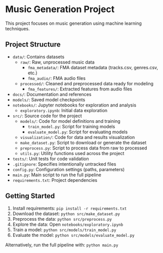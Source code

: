 # Music Generation Project

This project focuses on music generation using machine learning techniques.

## Project Structure
- `data/`: Contains datasets
  - `raw/`: Raw, unprocessed music data
    - `fma_metadata/`: FMA dataset metadata (tracks.csv, genres.csv, etc.)
    - `fma_audio/`: FMA audio files
  - `processed/`: Cleaned and preprocessed data ready for modeling
    - `fma_features/`: Extracted features from audio files
- `docs/`: Documentation and references
- `models/`: Saved model checkpoints
- `notebooks/`: Jupyter notebooks for exploration and analysis
  - `exploratory.ipynb`: Initial data exploration
- `src/`: Source code for the project
  - `models/`: Code for model definitions and training
    - `train_model.py`: Script for training models
    - `evaluate_model.py`: Script for evaluating models
  - `visualization/`: Code for data and results visualization
  - `make_dataset.py`: Script to download or generate the dataset
  - `preprocess.py`: Script to process data from raw to processed
  - `utils.py`: Utility functions used across the project
- `tests/`: Unit tests for code validation
- `.gitignore`: Specifies intentionally untracked files
- `config.py`: Configuration settings (paths, parameters)
- `main.py`: Main script to run the full pipeline
- `requirements.txt`: Project dependencies

## Getting Started
1. Install requirements: `pip install -r requirements.txt`
2. Download the dataset: `python src/make_dataset.py`
3. Preprocess the data: `python src/preprocess.py`
4. Explore the data: Open `notebooks/exploratory.ipynb`
5. Train a model: `python src/models/train_model.py`
6. Evaluate the model: `python src/models/evaluate_model.py`

Alternatively, run the full pipeline with: `python main.py` 
